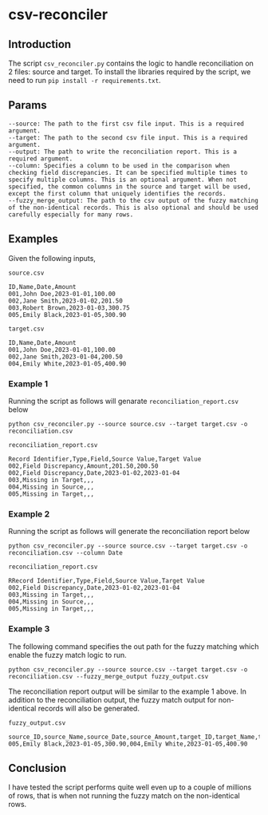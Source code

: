 # csv-reconciler
## Introduction

The script `csv_reconciler.py` contains the logic to handle reconciliation on 2 files: source and target. To install the libraries required by the script, we need to run `pip install -r requirements.txt`.

## Params
```
--source: The path to the first csv file input. This is a required argument.
--target: The path to the second csv file input. This is a required argument.
--output: The path to write the reconciliation report. This is a required argument.
--column: Specifies a column to be used in the comparison when checking field discrepancies. It can be specified multiple times to specify multiple columns. This is an optional argument. When not specified, the common columns in the source and target will be used, except the first column that uniquely identifies the records.
--fuzzy_merge_output: The path to the csv output of the fuzzy matching of the non-identical records. This is also optional and should be used carefully especially for many rows.
```

## Examples

Given the following inputs,

`source.csv`
```
ID,Name,Date,Amount
001,John Doe,2023-01-01,100.00
002,Jane Smith,2023-01-02,201.50
003,Robert Brown,2023-01-03,300.75
005,Emily Black,2023-01-05,300.90
```

`target.csv`
```
ID,Name,Date,Amount
001,John Doe,2023-01-01,100.00
002,Jane Smith,2023-01-04,200.50
004,Emily White,2023-01-05,400.90
```

### Example 1
Running the script as follows will genarate `reconciliation_report.csv` below
```
python csv_reconciler.py --source source.csv --target target.csv -o reconciliation.csv
```

`reconciliation_report.csv`
```
Record Identifier,Type,Field,Source Value,Target Value
002,Field Discrepancy,Amount,201.50,200.50
002,Field Discrepancy,Date,2023-01-02,2023-01-04
003,Missing in Target,,,
004,Missing in Source,,,
005,Missing in Target,,,
```

### Example 2
Running the script as follows will generate the reconciliation report below
```
python csv_reconciler.py --source source.csv --target target.csv -o reconciliation.csv --column Date
```

`reconciliation_report.csv`
```
RRecord Identifier,Type,Field,Source Value,Target Value
002,Field Discrepancy,Date,2023-01-02,2023-01-04
003,Missing in Target,,,
004,Missing in Source,,,
005,Missing in Target,,,
```

### Example 3
The following command specifies the out path for the fuzzy matching which enable the fuzzy match logic to run.
```
python csv_reconciler.py --source source.csv --target target.csv -o reconciliation.csv --fuzzy_merge_output fuzzy_output.csv
```

The reconciliation report output will be similar to the example 1 above. In addition to the reconciliation output, the fuzzy match output for non-identical records will also be generated.

```fuzzy_output.csv```
```
source_ID,source_Name,source_Date,source_Amount,target_ID,target_Name,target_Date,target_Amount
005,Emily Black,2023-01-05,300.90,004,Emily White,2023-01-05,400.90
```

## Conclusion
I have tested the script performs quite well even up to a couple of millions of rows, that is when not running the fuzzy match on the non-identical rows.
